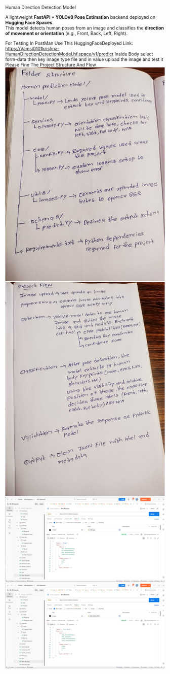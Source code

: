  Human Direction Detection Model

A lightweight **FastAPI + YOLOv8 Pose Estimation** backend deployed on **Hugging Face Spaces**.  
This model detects human poses from an image and classifies the **direction of movement or orientation** (e.g., Front, Back, Left, Right).

For Testing In PostMan
Use This HuggingFaceDeployed Link: https://Vamsi0101krishna-HumanDirectionDetectionModel.hf.space/v1/predict
Inside Body select form-data then key image type file and in value upload the image and test it
Please Fine The Project Structure And Flow
![image_alt](https://github.com/VamsiKrishna0101/HumanPredictionModel/blob/a3d0a6c60e85662084e8d557841d42a4ee77d40c/structure.jpg)
![image_alt](https://github.com/VamsiKrishna0101/HumanPredictionModel/blob/a3d0a6c60e85662084e8d557841d42a4ee77d40c/flow.jpg)
![image_alt](https://github.com/VamsiKrishna0101/HumanPredictionModel/blob/b985cf09b05140b01da4efe9af60f1573a73ac8f/right.png)
![image_alt](https://github.com/VamsiKrishna0101/HumanPredictionModel/blob/b985cf09b05140b01da4efe9af60f1573a73ac8f/fullbody.png)

